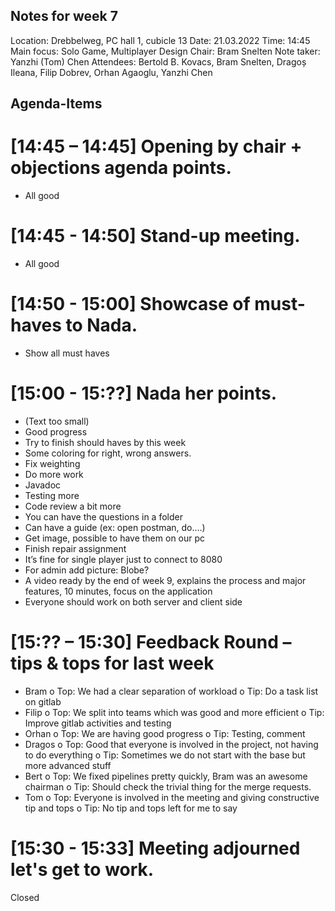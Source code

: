 ## Notes for week 7


Location:    Drebbelweg, PC hall 1, cubicle 13
Date:           21.03.2022
Time:        14:45
Main focus:     Solo Game, Multiplayer Design
Chair:          Bram Snelten
Note taker:     Yanzhi (Tom) Chen
Attendees:     Bertold B. Kovacs, Bram Snelten, Dragoș Ileana, Filip Dobrev, Orhan Agaoglu, Yanzhi Chen

## Agenda-Items
# [14:45 – 14:45] Opening by chair + objections agenda points.
-	All good

# [14:45 - 14:50] Stand-up meeting.
-	All good

# [14:50 - 15:00] Showcase of must-haves to Nada.
-	Show all must haves 

# [15:00 - 15:??] Nada her points.
-	(Text too small) 
-	Good progress
-	Try to finish should haves by this week
-	Some coloring for right, wrong answers.
-	Fix weighting 
-	Do more work
-	Javadoc
-	Testing more
-	Code review a bit more
-	You can have the questions in a folder
-	Can have a guide (ex: open postman, do….)
-	Get image, possible to have them on our pc
-	Finish repair assignment
-	It’s fine for single player just to connect to 8080
-	For admin add picture: Blobe? 
-	A video ready by the end of week 9, explains the process and major features, 10 minutes, focus on the application
-	Everyone should work on both server and client side

# [15:?? – 15:30] Feedback Round – tips & tops for last week
-	Bram 
o	Top: We had a clear separation of workload
o	Tip: Do a task list on gitlab
-	Filip
o	Top: We split into teams which was good and more efficient
o	Tip: Improve gitlab activities and testing
-	Orhan
o	Top: We are having good progress
o	Tip: Testing, comment
-	Dragos
o	Top: Good that everyone is involved in the project, not having to do everything
o	Tip: Sometimes we do not start with the base but more advanced stuff
-	Bert
o	Top: We fixed pipelines pretty quickly, Bram was an awesome chairman 
o	Tip: Should check the trivial thing for the merge requests.
-	Tom
o	Top: Everyone is involved in the meeting and giving constructive tip and tops
o	Tip: No tip and tops left for me to say

# [15:30 - 15:33] Meeting adjourned let's get to work.
Closed
